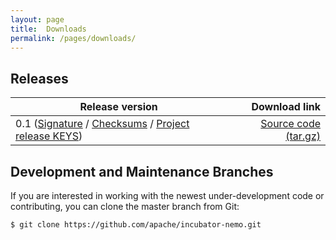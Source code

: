 ```yaml
---
layout: page
title:  Downloads
permalink: /pages/downloads/
---
```


## Releases

| Release version | Download link |
| --------------- | ------------: |
| 0.1 ([Signature](https://dist.apache.org/repos/dist/dev/incubator/nemo/0.1-incubating/apache-nemo-0.1-incubating-rc2.tar.gz.asc) / [Checksums](https://dist.apache.org/repos/dist/dev/incubator/nemo/0.1-incubating/apache-nemo-0.1-incubating-rc2.tar.gz.sha512) / [Project release KEYS](https://dist.apache.org/repos/dist/dev/incubator/nemo/KEYS)) | [Source code (tar.gz)](https://dist.apache.org/repos/dist/dev/incubator/nemo/0.1-incubating/apache-nemo-0.1-incubating-rc2.tar.gz) |


## Development and Maintenance Branches

If you are interested in working with the newest under-development code or contributing, you can clone the master branch from Git:

```
$ git clone https://github.com/apache/incubator-nemo.git
```
